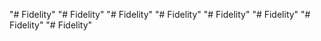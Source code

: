 "# Fidelity" 
"# Fidelity" 
"# Fidelity" 
"# Fidelity" 
"# Fidelity" 
"# Fidelity" 
"# Fidelity" 
"# Fidelity" 
